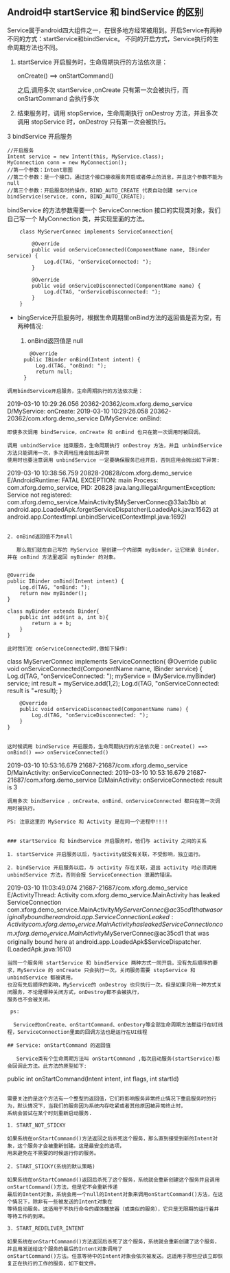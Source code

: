 ## Android中 startService 和 bindService 的区别

Service属于android四大组件之一，在很多地方经常被用到。开启Service有两种不同的方式：startService和bindService。
不同的开启方式，Service执行的生命周期方法也不同。

1. startService 开启服务时，生命周期执行的方法依次是：

   onCreate() ==> onStartCommand()
   
   之后,调用多次 startService ,onCreate 只有第一次会被执行，而 onStartCommand 会执行多次
   
2. 结束服务时，调用 stopService，生命周期执行 onDestroy 方法，并且多次调用 stopService 时，onDestroy 只有第一次会被执行。


3 bindService 开启服务

```
//开启服务
Intent service = new Intent(this, MyService.class);
MyConnection conn = new MyConnection();
//第一个参数：Intent意图
//第二个参数：是一个接口，通过这个接口接收服务开启或者停止的消息，并且这个参数不能为null
//第三个参数：开启服务时的操作，BIND_AUTO_CREATE 代表自动创建 service
bindService(service, conn, BIND_AUTO_CREATE);
```
bindService 的方法参数需要一个 ServiceConnection 接口的实现类对象，我们自己写一个 MyConnection 类，并实现里面的方法。

```
    class MyServerConnec implements ServiceConnection{

        @Override
        public void onServiceConnected(ComponentName name, IBinder service) {
            Log.d(TAG, "onServiceConnected: ");
        }

        @Override
        public void onServiceDisconnected(ComponentName name) {
            Log.d(TAG, "onServiceDisconnected: ");
        }
    }
```
* bingService开启服务时，根据生命周期里onBind方法的返回值是否为空，有两种情况:

  1. onBind返回值是 null
  
  ```
      @Override
    public IBinder onBind(Intent intent) {
        Log.d(TAG, "onBind: ");
        return null;
    }
 ```
 调用bindService开启服务，生命周期执行的方法依次是：
 
 ```
  2019-03-10 10:29:26.056 20362-20362/com.xforg.demo_service D/MyService: onCreate: 
  2019-03-10 10:29:26.058 20362-20362/com.xforg.demo_service D/MyService: onBind: 
 ```
 即使多次调用 bindService，onCreate 和 onBind 也只在第一次调用时被回调。
 
 调用 unbindService 结束服务，生命周期执行 onDestroy 方法，并且 unbindService 方法只能调用一次，多次调用应用会抛出异常
 使用时也要注意调用 unbindService 一定要确保服务已经开启，否则应用会抛出如下异常:
 
```
2019-03-10 10:38:56.759 20828-20828/com.xforg.demo_service E/AndroidRuntime: FATAL EXCEPTION: main
    Process: com.xforg.demo_service, PID: 20828
    java.lang.IllegalArgumentException: Service not registered: com.xforg.demo_service.MainActivity$MyServerConnec@33ab3bb
        at android.app.LoadedApk.forgetServiceDispatcher(LoadedApk.java:1562)
        at android.app.ContextImpl.unbindService(ContextImpl.java:1692)
```

2. onBind返回值不为null

   那么我们就在自己写的 MyService 里创建一个内部类 myBinder，让它继承 Binder，并在 onBind 方法里返回 myBinder 的对象。
   
```
    @Override
    public IBinder onBind(Intent intent) {
        Log.d(TAG, "onBind: ");
        return new myBinder();
    }

    class myBinder extends Binder{
        public int add(int a, int b){
            return a + b;
        }
    }
  ```
  此时我们在 onServiceConnected时,做如下操作:
  
```
class MyServerConnec implements ServiceConnection{
        @Override
        public void onServiceConnected(ComponentName name, IBinder service) {
            Log.d(TAG, "onServiceConnected: ");
            myService = (MyService.myBinder) service;
            int result = myService.add(1,2);
            Log.d(TAG, "onServiceConnected: result is "+result);
        }

        @Override
        public void onServiceDisconnected(ComponentName name) {
            Log.d(TAG, "onServiceDisconnected: ");
        }
    }
```

这时候调用 bindService 开启服务，生命周期执行的方法依次是：onCreate() ==> onBind() ==> onServiceConnected()

```
2019-03-10 10:53:16.679 21687-21687/com.xforg.demo_service D/MainActivity: onServiceConnected: 
2019-03-10 10:53:16.679 21687-21687/com.xforg.demo_service D/MainActivity: onServiceConnected: result is 3
```
调用多次 bindService ，onCreate、onBind、onServiceConnected 都只在第一次调用时被执行。

PS: 注意这里的 MyService 和 Activity 是在同一个进程中!!!!


### startService 和 bindService 开启服务时，他们与 activity 之间的关系

1. startService 开启服务以后，与activity就没有关联，不受影响，独立运行。

2. bindService 开启服务以后，与 activity 存在关联，退出 activity 时必须调用 unbindService 方法，否则会报 ServiceConnection 泄漏的错误。

```
2019-03-10 11:03:49.074 21687-21687/com.xforg.demo_service E/ActivityThread: Activity com.xforg.demo_service.MainActivity 
has leaked ServiceConnection com.xforg.demo_service.MainActivity$MyServerConnec@ac35cd1 that was originally bound here
    android.app.ServiceConnectionLeaked: Activity com.xforg.demo_service.MainActivity has leaked ServiceConnection com.xforg.demo_service.MainActivity$MyServerConnec@ac35cd1 that was originally bound here
        at android.app.LoadedApk$ServiceDispatcher.<init>(LoadedApk.java:1610)
```
当同一个服务用 startService 和 bindService 两种方式一同开启，没有先后顺序的要求，MyService 的 onCreate 只会执行一次。关闭服务需要 stopService 和 unbindService 都被调用，
也没有先后顺序的影响，MyService的 onDestroy 也只执行一次。但是如果只用一种方式关闭服务，不论是哪种关闭方式，onDestroy都不会被执行，
服务也不会被关闭。
   
 ps:
 
  Service的onCreate、onStartCommand、onDestory等全部生命周期方法都运行在UI线程，ServiceConnection里面的回调方法也是运行在UI线程

## Service: onStartCommand 的返回值

   Service类有个生命周期方法叫 onStartCommand ,每次启动服务(startService)都会回调此方法。此方法的原型如下:

```
public int onStartCommand(Intent intent, int flags, int startId)
```

需要关注的是这个方法有一个整型的返回值，它们将影响服务异常终止情况下重启服务时的行为，默认情况下，当我们的服务因为系统内存吃紧或者其他原因被异常终止时，
系统会尝试在某个时刻重新启动服务.

1. START_NOT_STICKY

如果系统在onStartCommand()方法返回之后杀死这个服务，那么直到接受到新的Intent对象，这个服务才会被重新创建。这是最安全的选项，
用来避免在不需要的时候运行你的服务。

2. START_STICKY(系统的默认策略)

如果系统在onStartCommand()返回后杀死了这个服务，系统就会重新创建这个服务并且调用onStartCommand()方法，但是它不会重新传递
最后的Intent对象，系统会用一个null的Intent对象来调用onStartCommand()方法，在这个情况下，除非有一些被发送的Intent对象在
等待启动服务。这适用于不执行命令的媒体播放器（或类似的服务），它只是无限期的运行着并等待工作的到来。

3. START_REDELIVER_INTENT

如果系统在onStartCommand()方法返回后杀死了这个服务，系统就会重新创建了这个服务，并且用发送给这个服务的最后的Intent对象调用了
onStartCommand()方法。任意等待中的Intent对象会依次被发送。这适用于那些应该立即恢复正在执行的工作的服务，如下载文件。



